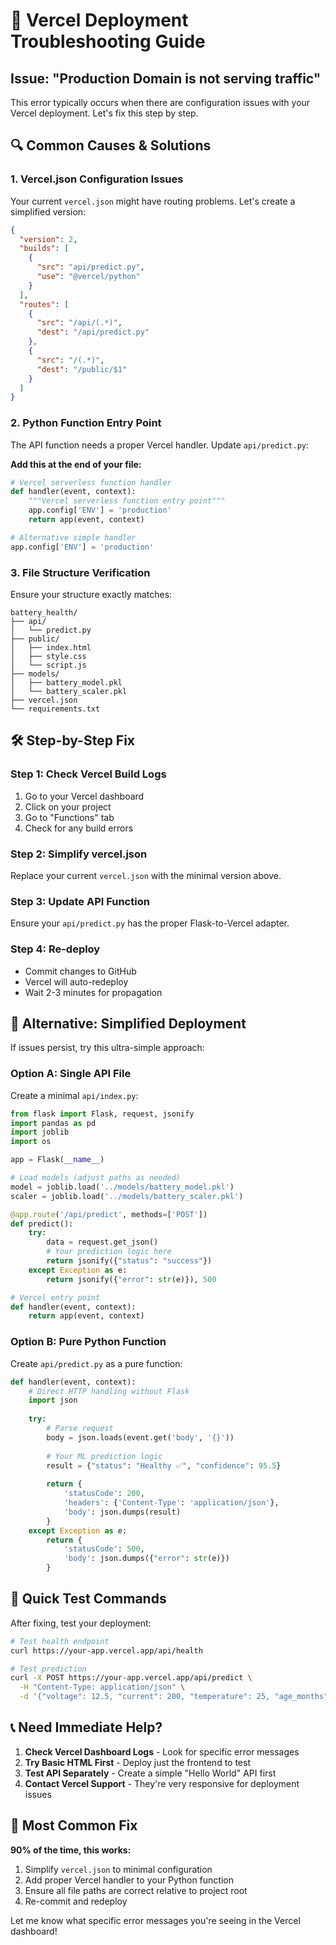 # 🚨 Vercel Deployment Troubleshooting Guide

## Issue: "Production Domain is not serving traffic"

This error typically occurs when there are configuration issues with your Vercel deployment. Let's fix this step by step.

## 🔍 Common Causes & Solutions

### 1. **Vercel.json Configuration Issues**

Your current `vercel.json` might have routing problems. Let's create a simplified version:

```json
{
  "version": 2,
  "builds": [
    {
      "src": "api/predict.py",
      "use": "@vercel/python"
    }
  ],
  "routes": [
    {
      "src": "/api/(.*)",
      "dest": "/api/predict.py"
    },
    {
      "src": "/(.*)",
      "dest": "/public/$1"
    }
  ]
}
```

### 2. **Python Function Entry Point**

The API function needs a proper Vercel handler. Update `api/predict.py`:

**Add this at the end of your file:**
```python
# Vercel serverless function handler
def handler(event, context):
    """Vercel serverless function entry point"""
    app.config['ENV'] = 'production'
    return app(event, context)

# Alternative simple handler
app.config['ENV'] = 'production'
```

### 3. **File Structure Verification**

Ensure your structure exactly matches:
```
battery_health/
├── api/
│   └── predict.py
├── public/
│   ├── index.html
│   ├── style.css
│   └── script.js
├── models/
│   ├── battery_model.pkl
│   └── battery_scaler.pkl
├── vercel.json
└── requirements.txt
```

## 🛠️ Step-by-Step Fix

### Step 1: Check Vercel Build Logs
1. Go to your Vercel dashboard
2. Click on your project
3. Go to "Functions" tab
4. Check for any build errors

### Step 2: Simplify vercel.json
Replace your current `vercel.json` with the minimal version above.

### Step 3: Update API Function
Ensure your `api/predict.py` has the proper Flask-to-Vercel adapter.

### Step 4: Re-deploy
- Commit changes to GitHub
- Vercel will auto-redeploy
- Wait 2-3 minutes for propagation

## 🚀 Alternative: Simplified Deployment

If issues persist, try this ultra-simple approach:

### Option A: Single API File
Create a minimal `api/index.py`:

```python
from flask import Flask, request, jsonify
import pandas as pd
import joblib
import os

app = Flask(__name__)

# Load models (adjust paths as needed)
model = joblib.load('../models/battery_model.pkl')
scaler = joblib.load('../models/battery_scaler.pkl')

@app.route('/api/predict', methods=['POST'])
def predict():
    try:
        data = request.get_json()
        # Your prediction logic here
        return jsonify({"status": "success"})
    except Exception as e:
        return jsonify({"error": str(e)}), 500

# Vercel entry point
def handler(event, context):
    return app(event, context)
```

### Option B: Pure Python Function
Create `api/predict.py` as a pure function:

```python
def handler(event, context):
    # Direct HTTP handling without Flask
    import json
    
    try:
        # Parse request
        body = json.loads(event.get('body', '{}'))
        
        # Your ML prediction logic
        result = {"status": "Healthy ✅", "confidence": 95.5}
        
        return {
            'statusCode': 200,
            'headers': {'Content-Type': 'application/json'},
            'body': json.dumps(result)
        }
    except Exception as e:
        return {
            'statusCode': 500,
            'body': json.dumps({"error": str(e)})
        }
```

## 🔄 Quick Test Commands

After fixing, test your deployment:

```bash
# Test health endpoint
curl https://your-app.vercel.app/api/health

# Test prediction
curl -X POST https://your-app.vercel.app/api/predict \
  -H "Content-Type: application/json" \
  -d '{"voltage": 12.5, "current": 200, "temperature": 25, "age_months": 24}'
```

## 📞 Need Immediate Help?

1. **Check Vercel Dashboard Logs** - Look for specific error messages
2. **Try Basic HTML First** - Deploy just the frontend to test
3. **Test API Separately** - Create a simple "Hello World" API first
4. **Contact Vercel Support** - They're very responsive for deployment issues

## 🎯 Most Common Fix

**90% of the time, this works:**

1. Simplify `vercel.json` to minimal configuration
2. Add proper Vercel handler to your Python function
3. Ensure all file paths are correct relative to project root
4. Re-commit and redeploy

Let me know what specific error messages you're seeing in the Vercel dashboard!